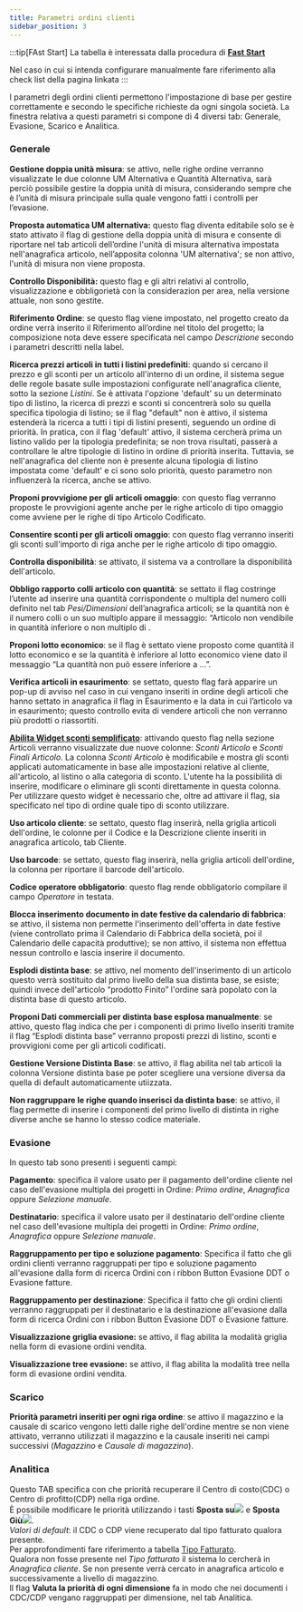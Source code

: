 ```yaml
---
title: Parametri ordini clienti
sidebar_position: 3
---
```


:::tip[FAst Start]
La tabella è interessata dalla procedura di [**Fast Start**](/docs/guide/fast-start)

Nel caso in cui si intenda configurare manualmente fare riferimento alla check list della pagina linkata
:::

I parametri degli ordini clienti permettono l'impostazione di base per gestire correttamente e secondo le specifiche richieste da ogni singola società. La finestra relativa a questi parametri si compone di 4 diversi tab: Generale, Evasione, Scarico e Analitica.

### Generale

**Gestione doppia unità misura**: se attivo, nelle righe ordine verranno visualizzate le due colonne UM Alternativa e Quantità Alternativa, sarà perciò possibile gestire la doppia unità di  misura, considerando sempre che è l’unità di misura principale sulla quale vengono fatti i controlli per l’evasione.      

**Proposta automatica UM alternativa:** questo flag diventa editabile solo se è stato attivato il flag di gestione della doppia unità di misura e consente di riportare nel tab articoli dell’ordine l'unità di misura alternativa impostata nell'anagrafica articolo, nell’apposita colonna 'UM alternativa'; se non attivo, l'unità di misura non viene proposta.      

**Controllo Disponibilità:** questo flag e gli altri relativi al controllo, visualizzazione e obbligorietà con la considerazion per area, nella versione attuale, non sono gestite.     

**Riferimento Ordine**: se questo flag viene impostato, nel progetto creato da ordine verrà inserito il Riferimento all’ordine nel titolo del progetto; la composizione nota deve essere specificata nel campo *Descrizione* secondo i parametri descritti nella label.     

**Ricerca prezzi articoli in tutti i listini predefiniti**: quando si cercano il prezzo e gli sconti per un articolo all'interno di un ordine, il sistema segue delle regole basate sulle impostazioni configurate nell'anagrafica cliente, sotto la sezione *Listini*. Se è attivata l'opzione 'default' su un determinato tipo di listino, la ricerca di prezzi e sconti si concentrerà solo su quella specifica tipologia di listino; se il flag "default" non è attivo, il sistema estenderà la ricerca a tutti i tipi di listini presenti, seguendo un ordine di priorità. In pratica, con il flag 'default' attivo, il sistema cercherà prima un listino valido per la tipologia predefinita; se non trova risultati, passerà a controllare le altre tipologie di listino in ordine di priorità inserita. Tuttavia, se nell'anagrafica del cliente non è presente alcuna tipologia di listino impostata come 'default' e ci sono solo priorità, questo parametro non influenzerà la ricerca, anche se attivo.       

**Proponi provvigione per gli articoli omaggio**: con questo flag verranno proposte le provvigioni agente anche per le righe articolo di tipo omaggio come avviene per le righe di tipo Articolo Codificato.     

**Consentire sconti per gli articoli omaggio**: con questo flag verranno inseriti gli sconti sull'importo di riga anche per le righe articolo di tipo omaggio.     

**Controlla disponibilità**: se attivato, il sistema va a controllare la disponibilità dell'articolo.       

**Obbligo rapporto colli articolo con quantità**: se settato il flag costringe l’utente ad inserire una quantità corrispondente o multipla del numero colli definito nel tab *Pesi/Dimensioni* dell’anagrafica articoli; se la quantità non è il numero colli o un suo multiplo appare il messaggio: “Articolo non vendibile in quantità inferiore o non multiplo di .      

**Proponi lotto economico**: se il flag è settato viene proposto come quantità il lotto economico e se la quantità è inferiore al lotto economico viene dato il messaggio “La quantità non può essere inferiore a …”.       

**Verifica articoli in esaurimento**: se settato, questo flag farà apparire un pop-up di avviso nel caso in cui vengano inseriti in ordine degli articoli che hanno settato in anagrafica il flag in Esaurimento e la data in cui l’articolo va in esaurimento; questo controllo evita di vendere articoli che non verranno più prodotti o riassortiti.      

**[Abilita Widget sconti semplificato](/docs/sales/sales-flow/discount-widget)**: attivando questo flag nella sezione Articoli verranno visualizzate due nuove colonne: *Sconti Articolo* e *Sconti Finali Articolo*. La colonna *Sconti Articolo* è modificabile e mostra gli sconti applicati automaticamente in base alle impostazioni relative al cliente, all'articolo, al listino o alla categoria di sconto. L'utente ha la possibilità di inserire, modificare o eliminare gli sconti direttamente in questa colonna. Per utilizzare questo widget è necessario che, oltre ad attivare il flag, sia specificato nel tipo di ordine quale tipo di sconto utilizzare.     

**Uso articolo cliente**: se settato, questo flag inserirà, nella griglia articoli dell'ordine, le colonne per il Codice e la Descrizione cliente inseriti in anagrafica articolo, tab Cliente.       

**Uso barcode**: se settato, questo flag inserirà, nella griglia articoli dell'ordine, la colonna per riportare il barcode dell'articolo.     

**Codice operatore obbligatorio**: questo flag rende obbligatorio compilare il campo *Operatore* in testata.     

**Blocca inserimento documento in date festive da calendario di fabbrica**: se attivo, il sistema non permette l'inserimento dell'offerta in date festive (viene controllato prima il Calendario di Fabbrica della società, poi il Calendario delle capacità produttive); se non attivo, il sistema non effettua nessun controllo e lascia inserire il documento.     

**Esplodi distinta base**: se attivo, nel momento dell'inserimento di un articolo questo verrà sostituito dal primo livello della sua distinta base, se esiste; quindi invece dell'articolo “prodotto Finito” l'ordine sarà popolato con la distinta base di questo articolo.        

**Proponi Dati commerciali per distinta base esplosa manualmente**: se attivo, questo flag indica che per i componenti di primo livello inseriti tramite il flag “Esplodi distinta base” verranno proposti prezzi di listino, sconti e provvigioni come per gli articoli codificati.         

**Gestione Versione Distinta Base**: se attivo, il flag abilita nel tab articoli la colonna Versione distinta base pe poter scegliere una versione diversa da quella di default automaticamente utiizzata.        

**Non raggruppare le righe quando inserisci da distinta base**: se attivo, il flag permette di inserire i componenti del primo livello di distinta in righe diverse anche se hanno lo stesso codice materiale.        

### Evasione

In questo tab sono presenti i seguenti campi:       

**Pagamento**: specifica il valore usato per il pagamento dell'ordine cliente nel caso dell'evasione multipla dei progetti in Ordine: *Primo ordine*, *Anagrafica* oppure *Selezione manuale*.

**Destinatario**: specifica il valore usato per il destinatario dell'ordine cliente nel caso dell'evasione multipla dei progetti in Ordine: *Primo ordine*, *Anagrafica* oppure *Selezione manuale*.

**Raggruppamento per tipo e soluzione pagamento**: Specifica il fatto che gli ordini clienti verranno raggruppati per tipo e soluzione pagamento all'evasione dalla form di ricerca Ordini con i ribbon Button  Evasione DDT o Evasione fatture.       

**Raggruppamento per destinazione**: Specifica il fatto che gli ordini clienti verranno raggruppati per il destinatario e la destinazione all'evasione dalla form di ricerca Ordini con i ribbon Button  Evasione DDT o Evasione fatture.       

**Visualizzazione griglia evasione:** se attivo, il flag abilita la modalità griglia nella form di evasione ordini vendita.      

**Visualizzazione tree evasione:** se attivo, il flag abilita la modalità tree nella form di evasione ordini vendita.

### Scarico

**Priorità parametri inseriti per ogni riga ordine**: se attivo il magazzino e la causale di scarico vengono letti dalle righe dell'ordine mentre se non viene attivato, verranno utilizzati il magazzino e la causale inseriti nei campi successivi (*Magazzino* e *Causale di magazzino*).

### Analitica

Questo TAB specifica con che priorità recuperare il Centro di costo(CDC) o Centro di profitto(CDP) nella riga ordine.      
È possibile modificare le priorità utilizzando i tasti **Sposta su**![](/img/neutral/common/move-up.png) e **Sposta Giù**![](/img/neutral/common/delete-cc.png).     
*Valori di default*: il CDC o CDP viene recuperato dal tipo fatturato qualora presente.     
Per approfondimenti fare riferimento a tabella [Tipo Fatturato](/docs/configurations/tables/sales/sales-turnover).      
Qualora non fosse presente nel *Tipo fatturato* il sistema lo cercherà in *Anagrafica cliente*. Se non presente verrà cercato in anagrafica articolo e successivamente a livello di magazzino.       
Il flag **Valuta la priorità di ogni dimensione** fa in modo che nei documenti i CDC/CDP vengano raggruppati per dimensione, nel tab Analitica. 

